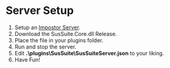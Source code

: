 # Server Setup

1. Setup an [Impostor Server](https://github.com/Impostor/Impostor).
2. Download the SusSuite.Core.dll Release.
3. Place the file in your plugins folder.
4. Run and stop the server.
5. Edit **.\plugins\SusSuite\SusSuiteServer.json** to your liking.
6. Have Fun!
